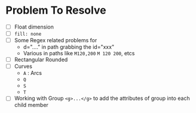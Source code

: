 # Problem To Resolve

- [ ] Float dimension
- [ ] `fill: none`
- [ ] Some Regex related problems for 
    - d="...." in path grabbing the id="xxx"
    - Various in paths like `M120,200` `M 120 200`, etcs
- [ ] Rectangular Rounded
- [ ] Curves
    - `A` : Arcs
    - `Q`
    - `S`
    - `T`
- [ ] Working with Group `<g>...</g>` to add the attributes of group into each child member 
